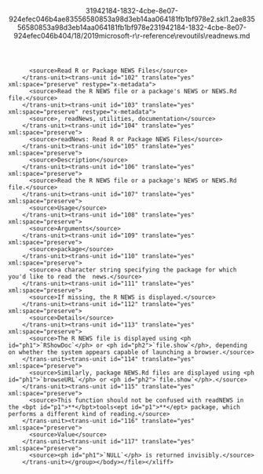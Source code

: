 <?xml version="1.0"?><xliff version="1.2" xmlns="urn:oasis:names:tc:xliff:document:1.2" xmlns:xsi="http://www.w3.org/2001/XMLSchema-instance" xsi:schemaLocation="urn:oasis:names:tc:xliff:document:1.2 xliff-core-1.2-transitional.xsd"><file datatype="xml" original="readnews.md" source-language="en-US" target-language="en-US"><header><tool tool-id="mdxliff" tool-name="mdxliff" tool-version="1.0-d1654b2" tool-company="Microsoft" /><xliffext:skl_file_name xmlns:xliffext="urn:microsoft:content:schema:xliffextensions">31942184-1832-4cbe-8e07-924efec046b4ae83556580853a98d3eb14aa064181fb1bf978e2.skl</xliffext:skl_file_name><xliffext:version xmlns:xliffext="urn:microsoft:content:schema:xliffextensions">1.2</xliffext:version><xliffext:ms.openlocfilehash xmlns:xliffext="urn:microsoft:content:schema:xliffextensions">ae83556580853a98d3eb14aa064181fb1bf978e2</xliffext:ms.openlocfilehash><xliffext:ms.sourcegitcommit xmlns:xliffext="urn:microsoft:content:schema:xliffextensions">31942184-1832-4cbe-8e07-924efec046b4</xliffext:ms.sourcegitcommit><xliffext:ms.lasthandoff xmlns:xliffext="urn:microsoft:content:schema:xliffextensions">04/18/2019</xliffext:ms.lasthandoff><xliffext:ms.openlocfilepath xmlns:xliffext="urn:microsoft:content:schema:xliffextensions">microsoft-r\r-reference\revoutils\readnews.md</xliffext:ms.openlocfilepath></header><body><group id="content" extype="content"><trans-unit id="101" translate="yes" xml:space="preserve" restype="x-metadata">
          <source>Read R or Package NEWS Files</source>
        </trans-unit><trans-unit id="102" translate="yes" xml:space="preserve" restype="x-metadata">
          <source>Read the R NEWS file or a package's NEWS or NEWS.Rd file.</source>
        </trans-unit><trans-unit id="103" translate="yes" xml:space="preserve" restype="x-metadata">
          <source>, readNews, utilities, documentation</source>
        </trans-unit><trans-unit id="104" translate="yes" xml:space="preserve">
          <source>readNews: Read R or Package NEWS Files</source>
        </trans-unit><trans-unit id="105" translate="yes" xml:space="preserve">
          <source>Description</source>
        </trans-unit><trans-unit id="106" translate="yes" xml:space="preserve">
          <source>Read the R NEWS file or a package's NEWS or NEWS.Rd file.</source>
        </trans-unit><trans-unit id="107" translate="yes" xml:space="preserve">
          <source>Usage</source>
        </trans-unit><trans-unit id="108" translate="yes" xml:space="preserve">
          <source>Arguments</source>
        </trans-unit><trans-unit id="109" translate="yes" xml:space="preserve">
          <source>package</source>
        </trans-unit><trans-unit id="110" translate="yes" xml:space="preserve">
          <source>a character string specifying the package for which you'd like to read the  news.</source>
        </trans-unit><trans-unit id="111" translate="yes" xml:space="preserve">
          <source>If missing, the R NEWS is displayed.</source>
        </trans-unit><trans-unit id="112" translate="yes" xml:space="preserve">
          <source>Details</source>
        </trans-unit><trans-unit id="113" translate="yes" xml:space="preserve">
          <source>The R NEWS file is displayed using <ph id="ph1">`RShowDoc`</ph> or <ph id="ph2">`file.show`</ph>, depending on whether the system appears capable of launching a browser.</source>
        </trans-unit><trans-unit id="114" translate="yes" xml:space="preserve">
          <source>Similarly, package NEWS.Rd files are displayed using <ph id="ph1">`browseURL`</ph> or <ph id="ph2">`file.show`</ph>.</source>
        </trans-unit><trans-unit id="115" translate="yes" xml:space="preserve">
          <source>This function should not be confused with readNEWS in the <bpt id="p1">**</bpt>tools<ept id="p1">**</ept> package, which performs a different kind of reading.</source>
        </trans-unit><trans-unit id="116" translate="yes" xml:space="preserve">
          <source>Value</source>
        </trans-unit><trans-unit id="117" translate="yes" xml:space="preserve">
          <source><ph id="ph1">`NULL`</ph> is returned invisibly.</source>
        </trans-unit></group></body></file></xliff>
